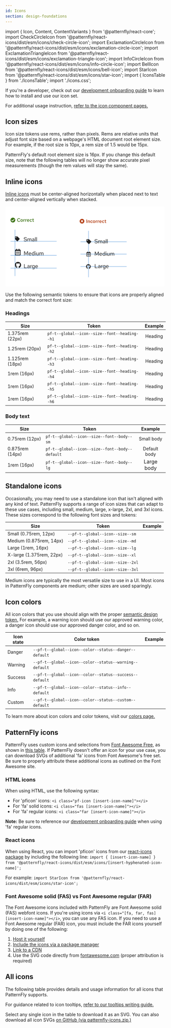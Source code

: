 ```yaml
---
id: Icons
section: design-foundations
---
```

import { Icon, Content, ContentVariants } from '@patternfly/react-core';
import CheckCircleIcon from '@patternfly/react-icons/dist/esm/icons/check-circle-icon';
import ExclamationCircleIcon from '@patternfly/react-icons/dist/esm/icons/exclamation-circle-icon';
import ExclamationTriangleIcon from '@patternfly/react-icons/dist/esm/icons/exclamation-triangle-icon';
import InfoCircleIcon from '@patternfly/react-icons/dist/esm/icons/info-circle-icon';
import BellIcon from '@patternfly/react-icons/dist/esm/icons/bell-icon';
import StarIcon from '@patternfly/react-icons/dist/esm/icons/star-icon';
import { IconsTable } from './IconsTable';
import './icons.css';

If you're a developer, check out our [development onboarding guide](/get-started//develop#using-icons) to learn how to install and use our icon set.

For additional usage instruction, [refer to the icon component pages.](/components/icon)

## Icon sizes

Icon size tokens use rems, rather than pixels. Rems are relative units that adjust font size based on a webpage's HTML document root element size. For example, if the root size is 10px, a rem size of 1.5 would be 15px.

PatternFly's default root element size is 16px. If you change this default size, note that the following tables will no longer show accurate pixel measurements (though the rem values will stay the same). 

## Inline icons

[Inline icons](/components/icon#inline) must be center-aligned horizontally when placed next to text and center-aligned vertically when stacked.

<img src="./icon-alignment.png" alt="Icon alignment" style="max-width:500px"></img>

Use the following semantic tokens to ensure that icons are properly aligned and match the correct font size:

### Headings 

| **Size** | **Token** | **Example** |
| --- | --- | :---: |
|  1.375rem (22px)   | `pf-t--global--icon--size--font--heading--h1` | <Content component="h1"> <Icon isInline> <StarIcon /> </Icon> Heading <Icon isInline> <StarIcon /> </Icon></Content>  | 
| 1.25rem (20px)    | `pf-t--global--icon--size--font--heading--h2` | <Content component="h2"> <Icon isInline> <StarIcon /> </Icon> Heading <Icon isInline> <StarIcon /> </Icon></Content>  |
| 1.125rem (18px) | `pf-t--global--icon--size--font--heading--h3` | <Content component="h3"> <Icon isInline> <StarIcon /> </Icon> Heading <Icon isInline> <StarIcon /> </Icon></Content>  |
| 1rem (16px) | `pf-t--global--icon--size--font--heading--h4` | <Content component="h4"> <Icon isInline> <StarIcon /> </Icon> Heading <Icon isInline> <StarIcon /> </Icon></Content>  |
| 1rem (16px) | `pf-t--global--icon--size--font--heading--h5` | <Content component="h5"> <Icon isInline> <StarIcon /> </Icon> Heading <Icon isInline> <StarIcon /> </Icon></Content>  |
| 1rem (16px) | `pf-t--global--icon--size--font--heading--h6` | <Content component="h6"> <Icon isInline> <StarIcon /> </Icon> Heading <Icon isInline> <StarIcon /> </Icon></Content>  |

### Body text

| **Size** | **Token** | **Example** |
| --- | --- | :---: |
| 0.75rem (12px)  | `pf-t--global--icon--size--font--body--sm`  | <Content component={ContentVariants.small}> <Icon isInline><StarIcon /></Icon> Small body <Icon isInline><StarIcon /></Icon></Content> |
| 0.875rem (14px) | `pf-t--global--icon--size--font--body--default`  | <Content component={ContentVariants.p}> <Icon isInline><StarIcon /></Icon> Default body <Icon isInline><StarIcon /></Icon></Content> 
| 1rem (16px)  | `pf-t--global--icon--size--font--body--lg`  | <Content component={ContentVariants.p} style="font-size: 16px"> <Icon isInline><StarIcon /></Icon> Large body <Icon isInline><StarIcon /></Icon></Content> 

## Standalone icons 

Occasionally, you may need to use a standalone icon that isn't aligned with any kind of text. PatternFly supports a range of icon sizes that can adapt to these use cases, including small, medium, large, x-large, 2xl, and 3xl icons. These sizes correspond to the following font sizes and tokens:

| **Size** | **Token** | **Example** |
| --- | --- | :---: |
| Small (0.75rem, 12px) |  `--pf-t--global--icon--size--sm` |<Icon size ="sm"><StarIcon /></Icon> |
| Medium (0.875rem, 14px) |  `--pf-t--global--icon--size--md` |<Icon size ="md"><StarIcon /></Icon> |
| Large (1rem, 16px) |  `--pf-t--global--icon--size--lg` |<Icon size ="lg"><StarIcon /></Icon> |
| X-large (1.375rem, 22px) | `--pf-t--global--icon--size--xl` | <Icon size ="xl"> <StarIcon /></Icon> |
| 2xl (3.5rem, 56px) | `--pf-t--global--icon--size--2xl` |  <Icon size ="2xl"><StarIcon /></Icon> |
| 3xl (6rem, 96px) | `--pf-t--global--icon--size--3xl` | <Icon size ="3xl"><StarIcon /></Icon> |

Medium icons are typically the most versatile size to use in a UI. Most icons in PatternFly components are medium; other sizes are used sparingly.

## Icon colors
All icon colors that you use should align with the proper [semantic design token.](/tokens/all-patternfly-tokens) For example, a warning icon should use our approved warning color, a danger icon should use our approved danger color, and so on. 

| **Icon state** | **Color token** | **Example** |
| --- | --- | :---: |
| Danger | `--pf-t--global--icon--color--status--danger--default` | <Icon status="danger" size="xl"> <ExclamationCircleIcon /> </Icon> |
| Warning  | `--pf-t--global--icon--color--status--warning--default` | <Icon status="warning" size="xl"><ExclamationTriangleIcon /></Icon> |
| Success | `--pf-t--global--icon--color--status--success--default` | <Icon status="success" size="xl"><CheckCircleIcon /></Icon> |
| Info | `--pf-t--global--icon--color--status--info--default` | <Icon status="info" size="xl"><InfoCircleIcon /></Icon> |
| Custom | `--pf-t--global--icon--color--status--custom--default` | <Icon status="custom" size="xl"><BellIcon /></Icon> |

To learn more about icon colors and color tokens, visit our [colors page.](/design-foundations/colors) 

## PatternFly icons
PatternFly uses custom icons and selections from <a href="https://fontawesome.com/icons?d=gallery&m=free">Font Awesome Free</a>, as shown in [this table](#all-icons). If PatternFly doesn't offer an icon for your use case, you can download SVGs of additional 'fa' icons from Font Awesome's free set. Be sure to properly attribute these additional icons as outlined on the Font Awesome site.

### HTML icons 
When using HTML, use the following syntax:

- For 'pficon' icons: `<i class="pf-icon [insert-icon-name]"></i>`
- For 'fa' solid icons: `<i class="fas [insert-icon-name]"></i>`
- For 'fa' regular icons: `<i class="far [insert-icon-name]"></i>`

**Note:** Be sure to reference our [development onboarding guide](/develop#using-icons) when using 'fa' regular icons.

### React icons
When using React, you can import 'pficon' icons from our [react-icons package](https://www.npmjs.com/package/@patternfly/react-icons) by including the following line: `import { [insert-icon-name] } from '@patternfly/react-icons/dist/esm/icons/[insert-hyphenated-icon-name]';`

For example: 
`import StarIcon from '@patternfly/react-icons/dist/esm/icons/star-icon';`

### Font Awesome solid (FAS) vs Font Awesome regular (FAR)
The Font Awesome icons included with PatternFly are Font Awesome solid (FAS) webfont icons. If you're using icons via `<i class="[fa, far, fas] [insert-icon-name]"></i>`, you can use any FAS icon. If you need to use a Font Awesome regular (FAR) icon, you must include the FAR icons yourself by doing one of the following:

1. [Host it yourself](https://fontawesome.com/how-to-use/on-the-web/setup/hosting-font-awesome-yourself)
2. [Include the icons via a package manager](https://fontawesome.com/how-to-use/on-the-web/setup/using-package-managers)
3. [Link to a CDN](https://cdnjs.com/libraries/font-awesome)
4. Use the SVG code directly from [fontawesome.com](https://fontawesome.com) (proper attribution is required)

## All icons 

The following table provides details and usage information for all icons that PatternFly supports.

For guidance related to icon tooltips, [refer to our tooltips writing guide.](/ux-writing/tooltips#icon-tooltips)

Select any single icon in the table to download it as an SVG. You can also download all icon SVGs <a href="https://github.com/patternfly/patternfly-design/raw/master/resources/patternfly-icon-svgs" target="_blank">on GitHub (via patternfly-icons.zip.)</a>

<IconsTable />
